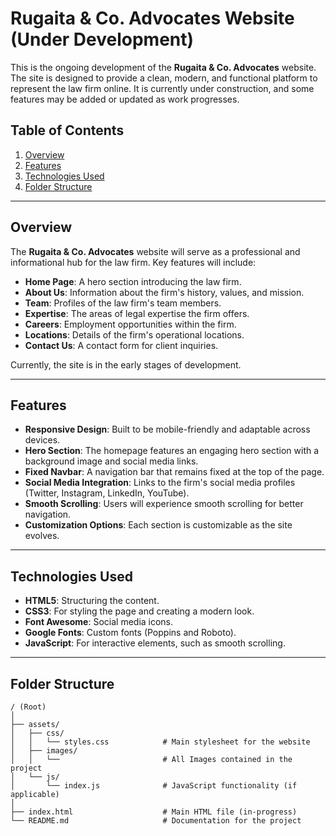 # Rugaita & Co. Advocates Website (Under Development)

This is the ongoing development of the **Rugaita & Co. Advocates** website. The site is designed to provide a clean, modern, and functional platform to represent the law firm online. It is currently under construction, and some features may be added or updated as work progresses.

## Table of Contents

1. [Overview](#overview)
2. [Features](#features)
3. [Technologies Used](#technologies-used)
4. [Folder Structure](#folder-structure)

---

## Overview

The **Rugaita & Co. Advocates** website will serve as a professional and informational hub for the law firm. Key features will include:

- **Home Page**: A hero section introducing the law firm.
- **About Us**: Information about the firm's history, values, and mission.
- **Team**: Profiles of the law firm's team members.
- **Expertise**: The areas of legal expertise the firm offers.
- **Careers**: Employment opportunities within the firm.
- **Locations**: Details of the firm's operational locations.
- **Contact Us**: A contact form for client inquiries.

Currently, the site is in the early stages of development.

---

## Features

- **Responsive Design**: Built to be mobile-friendly and adaptable across devices.
- **Hero Section**: The homepage features an engaging hero section with a background image and social media links.
- **Fixed Navbar**: A navigation bar that remains fixed at the top of the page.
- **Social Media Integration**: Links to the firm's social media profiles (Twitter, Instagram, LinkedIn, YouTube).
- **Smooth Scrolling**: Users will experience smooth scrolling for better navigation.
- **Customization Options**: Each section is customizable as the site evolves.

---

## Technologies Used

- **HTML5**: Structuring the content.
- **CSS3**: For styling the page and creating a modern look.
- **Font Awesome**: Social media icons.
- **Google Fonts**: Custom fonts (Poppins and Roboto).
- **JavaScript**: For interactive elements, such as smooth scrolling.

---

## Folder Structure

```plaintext
/ (Root)
│
├── assets/
│   ├── css/
│   │   └── styles.css            # Main stylesheet for the website
│   ├── images/
│   │   └──                       # All Images contained in the project
│   └── js/
│       └── index.js              # JavaScript functionality (if applicable)
│
├── index.html                    # Main HTML file (in-progress)
└── README.md                     # Documentation for the project
